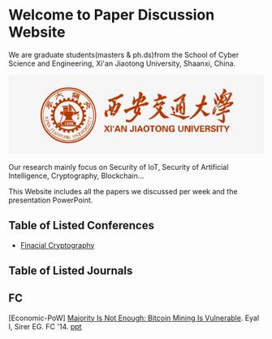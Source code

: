 # Welcome to Paper Discussion Website

We are graduate students(masters & ph.ds)from the School of Cyber Science and Engineering, Xi'an Jiaotong University, Shaanxi, China.

![](/photo/u=1142259177,1217762836&fm=26&gp=0.jpg)



Our research mainly focus on Security of IoT, Security of Artificial Intelligence, Cryptography, Blockchain...



This Website includes all the papers we discussed per week and the presentation PowerPoint.

## Table of Listed Conferences

- [Finacial Cryptography](#fc)









## Table of Listed Journals





## FC

[Economic-PoW] [Majority Is Not Enough: Bitcoin Mining Is Vulnerable](https://arxiv.org/pdf/1311.0243). Eyal I, Sirer EG. FC '14.  [ppt](PowerPoint\MajorityisnotEnough.pdf) 
